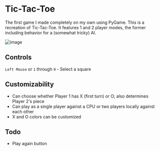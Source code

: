 # Tic-Tac-Toe

The first game I made completely on my own using PyGame. This is a recreation of Tic-Tac-Toe. It features 1 and 2 player modes, the former including behavior for a (somewhat tricky) AI.

![image](https://i.imgur.com/3xJkXnh.gif)

## Controls

`Left Mouse` or `1` through `9` - Select a square

## Customizability

- Can choose whether Player 1 has X (first turn) or O; also determines Player 2's piece
- Can play as a single player against a CPU or two players locally against each other
- X and O colors can be customized

## Todo
- Play again button
